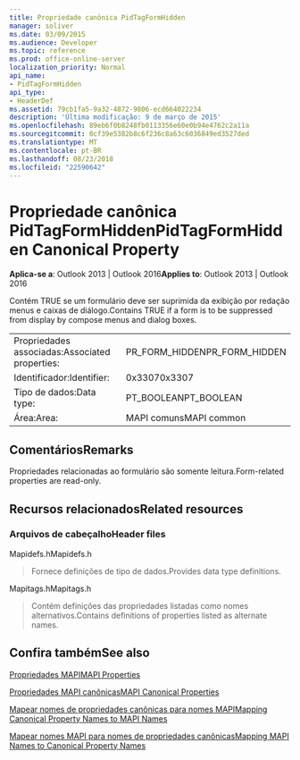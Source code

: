 ```yaml
---
title: Propriedade canônica PidTagFormHidden
manager: soliver
ms.date: 03/09/2015
ms.audience: Developer
ms.topic: reference
ms.prod: office-online-server
localization_priority: Normal
api_name:
- PidTagFormHidden
api_type:
- HeaderDef
ms.assetid: 79cb1fa5-9a32-4872-9806-ecd664022234
description: 'Última modificação: 9 de março de 2015'
ms.openlocfilehash: 89eb6f0b8248fb0113356e60e0b94e4762c2a11a
ms.sourcegitcommit: 0cf39e5382b8c6f236c8a63c6036849ed3527ded
ms.translationtype: MT
ms.contentlocale: pt-BR
ms.lasthandoff: 08/23/2018
ms.locfileid: "22590642"
---
```

# <a name="pidtagformhidden-canonical-property"></a><span data-ttu-id="f75fd-103">Propriedade canônica PidTagFormHidden</span><span class="sxs-lookup"><span data-stu-id="f75fd-103">PidTagFormHidden Canonical Property</span></span>

  
  
<span data-ttu-id="f75fd-104">**Aplica-se a**: Outlook 2013 | Outlook 2016</span><span class="sxs-lookup"><span data-stu-id="f75fd-104">**Applies to**: Outlook 2013 | Outlook 2016</span></span> 
  
<span data-ttu-id="f75fd-105">Contém TRUE se um formulário deve ser suprimida da exibição por redação menus e caixas de diálogo.</span><span class="sxs-lookup"><span data-stu-id="f75fd-105">Contains TRUE if a form is to be suppressed from display by compose menus and dialog boxes.</span></span> 
  
|||
|:-----|:-----|
|<span data-ttu-id="f75fd-106">Propriedades associadas:</span><span class="sxs-lookup"><span data-stu-id="f75fd-106">Associated properties:</span></span>  <br/> |<span data-ttu-id="f75fd-107">PR_FORM_HIDDEN</span><span class="sxs-lookup"><span data-stu-id="f75fd-107">PR_FORM_HIDDEN</span></span>  <br/> |
|<span data-ttu-id="f75fd-108">Identificador:</span><span class="sxs-lookup"><span data-stu-id="f75fd-108">Identifier:</span></span>  <br/> |<span data-ttu-id="f75fd-109">0x3307</span><span class="sxs-lookup"><span data-stu-id="f75fd-109">0x3307</span></span>  <br/> |
|<span data-ttu-id="f75fd-110">Tipo de dados:</span><span class="sxs-lookup"><span data-stu-id="f75fd-110">Data type:</span></span>  <br/> |<span data-ttu-id="f75fd-111">PT_BOOLEAN</span><span class="sxs-lookup"><span data-stu-id="f75fd-111">PT_BOOLEAN</span></span>  <br/> |
|<span data-ttu-id="f75fd-112">Área:</span><span class="sxs-lookup"><span data-stu-id="f75fd-112">Area:</span></span>  <br/> |<span data-ttu-id="f75fd-113">MAPI comuns</span><span class="sxs-lookup"><span data-stu-id="f75fd-113">MAPI common</span></span>  <br/> |
   
## <a name="remarks"></a><span data-ttu-id="f75fd-114">Comentários</span><span class="sxs-lookup"><span data-stu-id="f75fd-114">Remarks</span></span>

<span data-ttu-id="f75fd-115">Propriedades relacionadas ao formulário são somente leitura.</span><span class="sxs-lookup"><span data-stu-id="f75fd-115">Form-related properties are read-only.</span></span> 
  
## <a name="related-resources"></a><span data-ttu-id="f75fd-116">Recursos relacionados</span><span class="sxs-lookup"><span data-stu-id="f75fd-116">Related resources</span></span>

### <a name="header-files"></a><span data-ttu-id="f75fd-117">Arquivos de cabeçalho</span><span class="sxs-lookup"><span data-stu-id="f75fd-117">Header files</span></span>

<span data-ttu-id="f75fd-118">Mapidefs.h</span><span class="sxs-lookup"><span data-stu-id="f75fd-118">Mapidefs.h</span></span>
  
> <span data-ttu-id="f75fd-119">Fornece definições de tipo de dados.</span><span class="sxs-lookup"><span data-stu-id="f75fd-119">Provides data type definitions.</span></span>
    
<span data-ttu-id="f75fd-120">Mapitags.h</span><span class="sxs-lookup"><span data-stu-id="f75fd-120">Mapitags.h</span></span>
  
> <span data-ttu-id="f75fd-121">Contém definições das propriedades listadas como nomes alternativos.</span><span class="sxs-lookup"><span data-stu-id="f75fd-121">Contains definitions of properties listed as alternate names.</span></span>
    
## <a name="see-also"></a><span data-ttu-id="f75fd-122">Confira também</span><span class="sxs-lookup"><span data-stu-id="f75fd-122">See also</span></span>



[<span data-ttu-id="f75fd-123">Propriedades MAPI</span><span class="sxs-lookup"><span data-stu-id="f75fd-123">MAPI Properties</span></span>](mapi-properties.md)
  
[<span data-ttu-id="f75fd-124">Propriedades MAPI canônicas</span><span class="sxs-lookup"><span data-stu-id="f75fd-124">MAPI Canonical Properties</span></span>](mapi-canonical-properties.md)
  
[<span data-ttu-id="f75fd-125">Mapear nomes de propriedades canônicas para nomes MAPI</span><span class="sxs-lookup"><span data-stu-id="f75fd-125">Mapping Canonical Property Names to MAPI Names</span></span>](mapping-canonical-property-names-to-mapi-names.md)
  
[<span data-ttu-id="f75fd-126">Mapear nomes MAPI para nomes de propriedades canônicas</span><span class="sxs-lookup"><span data-stu-id="f75fd-126">Mapping MAPI Names to Canonical Property Names</span></span>](mapping-mapi-names-to-canonical-property-names.md)

